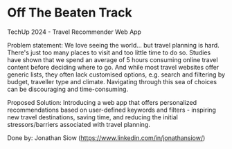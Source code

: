 # Off The Beaten Track
TechUp 2024 - Travel Recommender Web App

Problem statement: We love seeing the world... but travel planning is hard. There's just too many places to visit and too little time to do so. Studies have shown that we spend an average of 5 hours consuming online travel content before deciding where to go. And while most travel websites offer generic lists, they often lack customised options, e.g. search and filtering by budget, traveller type and climate. Navigating through this sea of choices can be discouraging and time-consuming.

Proposed Solution: Introducing a web app that offers personalized recommendations based on user-defined keywords and filters - inspiring new travel destinations, saving time, and reducing the initial stressors/barriers associated with travel planning.

Done by: Jonathan Siow (https://www.linkedin.com/in/jonathansiow/)